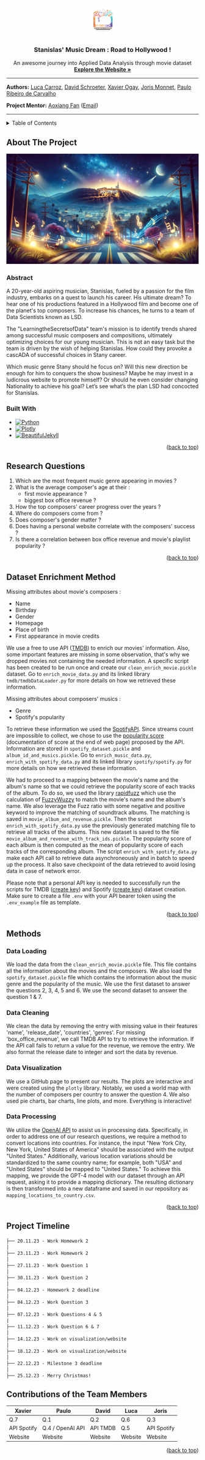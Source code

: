 <!-- Able a quick return to the top page -->
<a name="readme-top"></a>

<!-- PROJECT LOGO -->
<br />
<div align="center">
  <a href="https://github.com/epfl-ada/ada-2023-project-learningthesecretsofdata">
    <img src="assets/img/LSD_trans.png" alt="Logo" width="80" height="80">
  </a>

<h3 align="center">Stanislas' Music Dream : Road to Hollywood !</h3>

  <p align="center">
    An awesome journey into Applied Data Analysis through movie dataset
    <br />
    <a href="https://learningthesecretsofdata.github.io/CS-401_Website/"><strong>Explore the Website »</strong></a>
  </p>
</div>

---

**Authors:** [Luca Carroz](https://people.epfl.ch/emilie.carroz),
[David Schroeter](https://people.epfl.ch/david.schroeter),
[Xavier Ogay](https://people.epfl.ch/xavier.ogay), [Joris Monnet](https://people.epfl.ch/joris.monnet),
[Paulo Ribeiro de Carvalho](https://people.epfl.ch/paulo.ribeirodecarvalho)

**Project Mentor:** [Aoxiang Fan](https://people.epfl.ch/aoxiang.fan) ([Email](mailto:aoxiang.fan@epfl.ch))

---


<!-- TABLE OF CONTENTS -->
<details>
  <summary>Table of Contents</summary>
  <ol>
    <li>
      <a href="#about-the-project">About The Project</a>
      <ul>
        <li><a href="#abstract">Abstract</a></li>
        <li><a href="#built-with">Built With</a></li>
      </ul>
    </li>
    <li><a href="#research-questions">Research Questions</a></li>
    <li><a href="#dataset-enrichment-method">Dataset Enrichment Method</a></li>
    <li>
      <a href="#methods">Methods</a>
      <ul>
        <li><a href="#data-loading">Data Loading</a></li>
        <li><a href="#data-cleaning">Data Cleaning</a></li>
        <li><a href="#data-visualization">Data Visualization</a></li>
        <li><a href="#data-processing">Data Processing</a></li>
      </ul>
    </li>
    <li><a href="#project-timeline">Project Timeline</a></li>
    <li><a href="#organization-within-the-team">Organization Within the Team</a></li>
  </ol>
</details>



<!-- ABOUT THE PROJECT -->

## About The Project

[![Road-to-holywood][product-screenshot]](https://learningthesecretsofdata.github.io/CS-401_Website/)

### Abstract

A 20-year-old aspiring musician, Stanislas, fueled by a passion for the film industry, embarks on a quest to launch his
career. His ultimate dream? To hear one of his productions featured in a Hollywood film and become one of the planet's
top composers. To increase his chances, he turns to a team of Data Scientists known as LSD.

The "LearningtheSecretsofData" team's mission is to identify trends shared among successful music composers and
compositions, ultimately
optimizing choices for our young musician. This is not an easy task but the team is driven by the wish of helping
Stanislas. How could they provoke a cascADA of successful choices in Stany career.

Which music genre Stany should he focus on? Will this new direction be enough for him to conquers the show business?
Maybe he may invest in a ludicrous website to promote himself? Or should he even consider changing Nationality to
achieve his goal? Let’s see what’s the plan LSD had concocted for Stanislas.

### Built With

* [![Python][Python.org]][Python-url]
* [![Plotly][Plotly.com]][Plotly-url]
* [![BeautifulJekyll][BeautifulJekyll.com]][BeautifulJekyll-url]

<p align="right">(<a href="#readme-top">back to top</a>)</p>

## Research Questions

1) Which are the most frequent music genre appearing in movies ?
2) What is the average composer's age at their :
    - first movie appearance ?
    - biggest box office revenue ?
3) How the top composers' career progress over the years ?
4) Where do composers come from ?
5) Does composer's gender matter ?
6) Does having a personal website correlate with the composers' success ?
7) Is there a correlation between box office revenue and movie's playlist popularity ?

<p align="right">(<a href="#readme-top">back to top</a>)</p>

## Dataset Enrichment Method

Missing attributes about movie's composers :

- Name
- Birthday
- Gender
- Homepage
- Place of birth
- First appearance in movie credits

We use a free to use API ([TMDB](https://www.themoviedb.org/?language=fr)) to enrich our movies' information. Also, some
important features are missing in some observation, that's why we dropped movies not containing the needed information.
A specific
script has been created to be run once and create our `clean_enrich_movie.pickle` dataset. Go to `enrich_movie_data.py`
and
its linked library `tmdb/tmdbDataLoader.py` for more details on how we retrieved these information.

Missing attributes about composers' musics :

- Genre
- Spotify's popularity

To retrieve these information we used the [SpotifyAPI](https://developer.spotify.com/documentation/web-api). Since
streams count are impossible to collect, we chose to use
the [popularity score](https://developer.spotify.com/documentation/web-api/reference/get-track)
(documentation of score at the end of web page) proposed by the API. Information are stored in `spotify_dataset.pickle`
and `album_id_and_musics.pickle`.
Go to `enrich_music_data.py`, `enrich_with_spotify_data.py` and its linked library `spotify/spotify.py` for more details
on how we retrieved these information.

We had to proceed to a mapping between the movie's name and the album's name so that we could retrieve the popularity
score of each tracks of the album.
To do so, we used the library [rapidfuzz](https://pypi.org/project/rapidfuzz/) which use the calculation
of [FuzzyWuzzy](https://github.com/seatgeek/fuzzywuzzy) to match the movie's name and the album's name.
We also leverage the Fuzz ratio with some negative and positive keyword to improve the matching of soundtrack albums.
The matching is saved in `movie_album_and_revenue.pickle`. Then the script `enrich_with_spotify_data.py` use the
previously generated matching file to retrieve all tracks of the albums. This new dataset is saved to the
file `movie_album_and_revenue_with_track_ids.pickle`.
The popularity score of each album is then computed as the mean of popularity score of each tracks of the corresponding
album.
The script `enrich_with_spotify_data.py` make each API call to retrieve data asynchroneously and in batch to speed up
the process. It also save checkpoint of the data retrieved to avoid losing data in case of network error.

Please note that a personal API key is needed to successfully run the scripts for
TMDB ([create key](https://developer.themoviedb.org/reference/intro/getting-started))
and Spotify ([create key](https://developer.spotify.com/documentation/web-api/tutorials/getting-started)) dataset
creation.
Make sure to create a file `.env` with your API bearer token using the `.env_example` file as template.

<p align="right">(<a href="#readme-top">back to top</a>)</p>

## Methods

### Data Loading

We load the data from the `clean_enrich_movie.pickle` file. This file contains all the information about the movies and
the composers. We also load the `spotify_dataset.pickle` file which contains the information about the music genre and
the popularity of the music. We use the first dataset to answer the questions 2, 3, 4, 5 and 6. We use the second
dataset to answer the question 1 & 7.

### Data Cleaning

We clean the data by removing the entry with missing value in their features 'name', 'release_date',
'countries', 'genres'. For missing 'box_office_revenue', we call TMDB API to try to retrieve the information.
If the API call fails to return a value for the revenue, we remove the entry.
We also format the release date to integer and sort the data by revenue.

### Data Visualization

We use a GitHub page to present our results. The plots are interactive and were created using the `plotly`
library. Notably, we used a world map with the number of composers per country to answer the question 4.
We also used pie charts, bar charts, line plots, and more. Everything is interactive!

### Data Processing

We utilize the [OpenAI API](https://platform.openai.com/docs/introduction) to assist us in processing data.
Specifically, in order to address one of our research questions, we require a method to convert locations into
countries. For instance, the input "New York City, New York, United States of America" should be associated with the
output "United States." Additionally, various location variations should be standardized to the same country name; for
example, both "USA" and "United States" should be mapped to "United States." To achieve this mapping, we provide the
GPT-4 model with our dataset through an API request, asking it to provide a mapping dictionary. The resulting dictionary
is then transformed into a new dataframe and saved in our repository as `mapping_locations_to_country.csv`.

<p align="right">(<a href="#readme-top">back to top</a>)</p>

## Project Timeline

```
├── 20.11.23 - Work Homework 2
│  
├── 23.11.23 - Work Homework 2
│  
├── 27.11.23 - Work Question 1
│  
├── 30.11.23 - Work Question 2
│  
├── 04.12.23 - Homework 2 deadline
│  
├── 04.12.23 - Work Question 3
│  
├── 07.12.23 - Work Questions 4 & 5
|
├── 11.12.23 - Work Question 6 & 7
│
├── 14.12.23 - Work on visualization/website
│  
├── 18.12.23 - Work on visualization/website
│    
├── 22.12.23 - Milestone 3 deadline
│  
├── 25.12.23 - Merry Christmas!

```

## Contributions of the Team Members

| Xavier      | Paulo            | David    | Luca    | Joris       |
|-------------|------------------|----------|---------|-------------|
| Q.7         | Q.1              | Q.2      | Q.6     | Q.3         |
| API Spotify | Q.4 / OpenAI API | API TMDB | Q.5     | API Spotify |
| Website     | Website          | Website  | Website | Website     |

<p align="right">(<a href="#readme-top">back to top</a>)</p>

<!-- MARKDOWN LINKS & IMAGES -->
<!-- https://www.markdownguide.org/basic-syntax/#reference-style-links -->

[Python.org]: https://img.shields.io/badge/Python-3776AB?style=for-the-badge&logo=python&logoColor=white

[Python-url]: https://www.python.org/

[Plotly.com]: https://img.shields.io/badge/Plotly-239120?style=for-the-badge&logo=plotly&logoColor=white

[Plotly-url]: https://plotly.com/

[BeautifulJekyll.com]: https://img.shields.io/badge/Beautiful%20Jekyll-%23FF0000.svg?style=for-the-badge&logo=Jekyll&logoColor=white

[BeautifulJekyll-url]: https://beautifuljekyll.com/

[product-screenshot]: assets/img/header_holy.png









